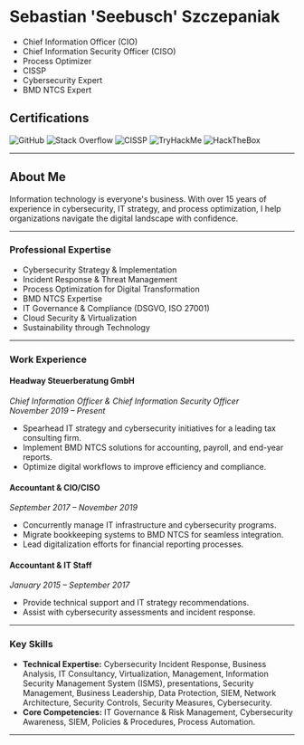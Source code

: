 # Sebastian 'Seebusch' Szczepaniak
- Chief Information Officer (CIO)
- Chief Information Security Officer (CISO)
- Process Optimizer
- CISSP
- Cybersecurity Expert
- BMD NTCS Expert

## **Certifications**
![GitHub](https://img.shields.io/badge/GitHub-%23121011?style=flat&logo=github&logoColor=white)
![Stack Overflow](https://img.shields.io/badge/StackOverflow-%23000000?style=flat&logo=stackoverflow&logoColor=orange)
![CISSP](https://img.shields.io/badge/CISSP-%23000000?style=flat&logo=isc2&logoColor=darkgreen)
![TryHackMe](https://img.shields.io/badge/TryHackMe-%23000000?style=flat&logo=tryhackme&logoColor=crimson)
![HackTheBox](https://img.shields.io/badge/HackTheBox-%23000000?style=flat&logo=hackthebox&logoColor=lawngreen)

---

## **About Me**
Information technology is everyone's business. With over 15 years of experience in cybersecurity, IT strategy, and process optimization, I help organizations navigate the digital landscape with confidence.

---

### **Professional Expertise**
- Cybersecurity Strategy & Implementation
- Incident Response & Threat Management
- Process Optimization for Digital Transformation
- BMD NTCS Expertise
- IT Governance & Compliance (DSGVO, ISO 27001)
- Cloud Security & Virtualization
- Sustainability through Technology

---

### **Work Experience**

#### **Headway Steuerberatung GmbH**  
*Chief Information Officer & Chief Information Security Officer*  
*November 2019 – Present*  
- Spearhead IT strategy and cybersecurity initiatives for a leading tax consulting firm.  
- Implement BMD NTCS solutions for accounting, payroll, and end-year reports.  
- Optimize digital workflows to improve efficiency and compliance.

#### **Accountant & CIO/CISO**  
*September 2017 – November 2019*  
- Concurrently manage IT infrastructure and cybersecurity programs.  
- Migrate bookkeeping systems to BMD NTCS for seamless integration.  
- Lead digitalization efforts for financial reporting processes.

#### **Accountant & IT Staff**  
*January 2015 – September 2017*  
- Provide technical support and IT strategy recommendations.  
- Assist with cybersecurity assessments and incident response.

---

### **Key Skills**
- **Technical Expertise:** Cybersecurity Incident Response, Business Analysis, IT Consultancy, Virtualization, Management, Information Security Management System (ISMS), presentations, Security Management, Business Leadership, Data Protection, SIEM, Network Architecture, Security Controls, Security Measures, Cybersecurity.
- **Core Competencies:** IT Governance & Risk Management, Cybersecurity Awareness, SIEM, Policies & Procedures, Process Automation.

---

<!--
**Seebusch/Seebusch** is a ✨ _special_ ✨ repository because its `README.md` (this file) appears on your GitHub profile.

Here are some ideas to get you started:

- 🔭 I’m currently working on ...
- 🌱 I’m currently learning ...
- 👯 I’m looking to collaborate on ...
- 🤔 I’m looking for help with ...
- 💬 Ask me about ...
- 📫 How to reach me: ...
- 😄 Pronouns: ...
- ⚡ Fun fact: ...
-->
